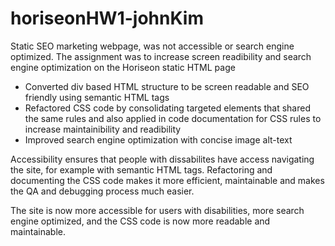 # horiseonHW1-johnKim

Static SEO marketing  webpage, was not accessible or search engine optimized. 
The assignment was to increase screen readibility and search engine optimization on the Horiseon static HTML page
* Converted div based HTML structure to be screen readable and SEO friendly using semantic HTML tags
* Refactored CSS code by consolidating targeted elements that shared the same rules and also applied in code documentation for CSS rules to increase maintainibility and readibility 
* Improved search engine optimization with concise image alt-text

Accessibility ensures that people with dissabilites have access navigating the site, for example with semantic HTML tags. 
Refactoring and documenting the CSS code makes it more efficient, maintainable and makes the QA and debugging process much easier.  

The site is now more accessible for users with disabilities, more search engine optimized, and the CSS code is now more readable and maintainable. 
